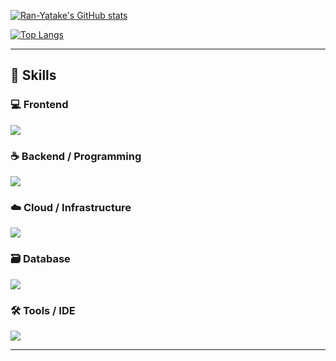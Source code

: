 [![Ran-Yatake's GitHub stats](https://github-readme-stats.vercel.app/api?username=Ran-Yatake&theme=vue-dark&show_icons=true)](https://github.com/Ran-Yatake/github-readme-stats)

[![Top Langs](https://github-readme-stats.vercel.app/api/top-langs/?username=Ran-Yatake&theme=vue-dark&show_icons=true&layout=compact)](https://github.com/Ran-Yatake/github-readme-stats)

---

## 🧩 Skills

### 💻 Frontend
![](https://skillicons.dev/icons?i=html,css,js,typescript,react,nuxt)

### ☕ Backend / Programming
![](https://skillicons.dev/icons?i=python,java)

### ☁️ Cloud / Infrastructure
![](https://skillicons.dev/icons?i=aws,linux,docker)

### 🗃️ Database
![](https://skillicons.dev/icons?i=mysql)

### 🛠️ Tools / IDE
![](https://skillicons.dev/icons?i=vscode,eclipse)

---
